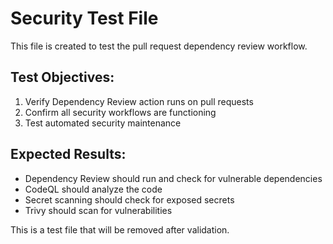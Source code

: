 # Security Test File

This file is created to test the pull request dependency review workflow.

## Test Objectives:
1. Verify Dependency Review action runs on pull requests
2. Confirm all security workflows are functioning
3. Test automated security maintenance

## Expected Results:
- Dependency Review should run and check for vulnerable dependencies
- CodeQL should analyze the code
- Secret scanning should check for exposed secrets
- Trivy should scan for vulnerabilities

This is a test file that will be removed after validation.
